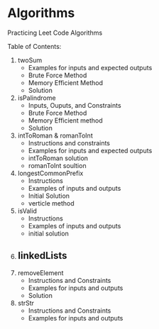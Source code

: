 # Algorithms
Practicing Leet Code Algorithms

Table of Contents: 
1. twoSum 
    - Examples for inputs and expected outputs
    - Brute Force Method
    - Memory Efficient Method
    - Solution
2. isPalindrome
    - Inputs, Ouputs, and Constraints
    - Brute Force Method
    - Memory Efficient method
    - Solution 
3. intToRoman & romanToInt
    - Instructions and constraints
    - Examples for inputs and expected outputs
    - intToRoman solution
    - romanToInt soultion
4. longestCommonPrefix
    - Instructions
    - Examples of inputs and outputs
    - Initial Solution
    - verticle method
5. isValid
    - Instructions
    - Examples of inputs and outputs
    - initial solution
6. linkedLists
    -
7. removeElement
    - Instructions and Constraints
    - Examples for inputs and outputs
    - Solution
8. strStr
    - Instructions and Constraints
    - Examples for inputs and outputs
